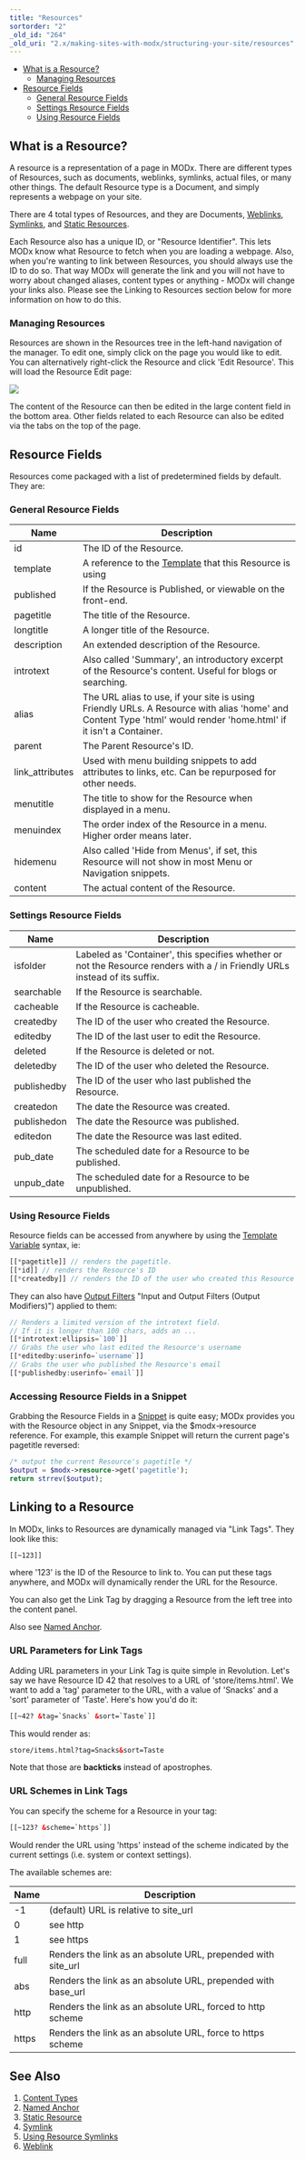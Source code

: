 ```yaml
---
title: "Resources"
sortorder: "2"
_old_id: "264"
_old_uri: "2.x/making-sites-with-modx/structuring-your-site/resources"
---
```


- [What is a Resource?](#what-is-a-resource)
  - [Managing Resources](#managing-resources)
- [Resource Fields](#resource-fields)
  - [General Resource Fields](#general-resource-fields)
  - [Settings Resource Fields](#settings-resource-fields)
  - [Using Resource Fields](#using-resource-fields)
 


## What is a Resource?

 A resource is a representation of a page in MODx. There are different types of Resources, such as documents, weblinks, symlinks, actual files, or many other things. The default Resource type is a Document, and simply represents a webpage on your site.

 There are 4 total types of Resources, and they are Documents, [Weblinks](building-sites/resources/weblink "Weblink"), [Symlinks](building-sites/resources/symlink "Symlink"), and [Static Resources](building-sites/resources/static-rsource "Static Resource").

 Each Resource also has a unique ID, or "Resource Identifier". This lets MODx know what Resource to fetch when you are loading a webpage. Also, when you're wanting to link between Resources, you should always use the ID to do so. That way MODx will generate the link and you will not have to worry about changed aliases, content types or anything - MODx will change your links also. Please see the Linking to Resources section below for more information on how to do this.

### Managing Resources

 Resources are shown in the Resources tree in the left-hand navigation of the manager. To edit one, simply click on the page you would like to edit. You can alternatively right-click the Resource and click 'Edit Resource'. This will load the Resource Edit page:

 [![](/download/attachments/bf9f8ccf5036b4f4bf8b248f7748d0c3/resource-edit1_v2.3.png)](/download/attachments/bf9f8ccf5036b4f4bf8b248f7748d0c3/resource-edit1_v2.3.png)

 The content of the Resource can then be edited in the large content field in the bottom area. Other fields related to each Resource can also be edited via the tabs on the top of the page.

## Resource Fields

 Resources come packaged with a list of predetermined fields by default. They are:

### General Resource Fields

 | Name             | Description                                                                                                                                                       |
 | ---------------- | ----------------------------------------------------------------------------------------------------------------------------------------------------------------- |
 | id               | The ID of the Resource.                                                                                                                                           |
 | template         | A reference to the [Template](building-sites/elements/templates "Templates") that this Resource is using                                                          |
 | published        | If the Resource is Published, or viewable on the front-end.                                                                                                       |
 | pagetitle        | The title of the Resource.                                                                                                                                        |
 | longtitle        | A longer title of the Resource.                                                                                                                                   |
 | description      | An extended description of the Resource.                                                                                                                          |
 | introtext        | Also called 'Summary', an introductory excerpt of the Resource's content. Useful for blogs or searching.                                                          |
 | alias            | The URL alias to use, if your site is using Friendly URLs. A Resource with alias 'home' and Content Type 'html' would render 'home.html' if it isn't a Container. |
 | parent           | The Parent Resource's ID.                                                                                                                                         |
 | link\_attributes | Used with menu building snippets to add attributes to links, etc. Can be repurposed for other needs.                                                              |
 | menutitle        | The title to show for the Resource when displayed in a menu.                                                                                                      |
 | menuindex        | The order index of the Resource in a menu. Higher order means later.                                                                                              |
 | hidemenu         | Also called 'Hide from Menus', if set, this Resource will not show in most Menu or Navigation snippets.                                                           |
 | content          | The actual content of the Resource.                                                                                                                               |

### Settings Resource Fields

 | Name        | Description                                                                                                                 |
 | ----------- | --------------------------------------------------------------------------------------------------------------------------- |
 | isfolder    | Labeled as 'Container', this specifies whether or not the Resource renders with a / in Friendly URLs instead of its suffix. |
 | searchable  | If the Resource is searchable.                                                                                              |
 | cacheable   | If the Resource is cacheable.                                                                                               |
 | createdby   | The ID of the user who created the Resource.                                                                                |
 | editedby    | The ID of the last user to edit the Resource.                                                                               |
 | deleted     | If the Resource is deleted or not.                                                                                          |
 | deletedby   | The ID of the user who deleted the Resource.                                                                                |
 | publishedby | The ID of the user who last published the Resource.                                                                         |
 | createdon   | The date the Resource was created.                                                                                          |
 | publishedon | The date the Resource was published.                                                                                        |
 | editedon    | The date the Resource was last edited.                                                                                      |
 | pub\_date   | The scheduled date for a Resource to be published.                                                                          |
 | unpub\_date | The scheduled date for a Resource to be unpublished.                                                                        |

### Using Resource Fields

 Resource fields can be accessed from anywhere by using the [Template Variable](building-sites/elements/template-variables "Template Variables") syntax, ie:

 ``` php 
[[*pagetitle]] // renders the pagetitle.
[[*id]] // renders the Resource's ID
[[*createdby]] // renders the ID of the user who created this Resource

```

 They can also have [Output Filters](building-sites/tag-syntax/output-filters) "Input and Output Filters (Output Modifiers)") applied to them:

 ``` php 
// Renders a limited version of the introtext field.
// If it is longer than 100 chars, adds an ...
[[*introtext:ellipsis=`100`]]
// Grabs the user who last edited the Resource's username
[[*editedby:userinfo=`username`]]
// Grabs the user who published the Resource's email
[[*publishedby:userinfo=`email`]]

```

### Accessing Resource Fields in a Snippet

 Grabbing the Resource Fields in a [Snippet](extending-modx/snippets "Snippets") is quite easy; MODx provides you with the Resource object in any Snippet, via the $modx->resource reference. For example, this example Snippet will return the current page's pagetitle reversed:

 ``` php 
/* output the current Resource's pagetitle */
$output = $modx->resource->get('pagetitle');
return strrev($output);

```

## Linking to a Resource

 In MODx, links to Resources are dynamically managed via "Link Tags". They look like this:

 ``` html 
[[~123]]
```

 where '123' is the ID of the Resource to link to. You can put these tags anywhere, and MODx will dynamically render the URL for the Resource.

 You can also get the Link Tag by dragging a Resource from the left tree into the content panel. 

 Also see [Named Anchor](making-sites-with-modx/structuring-your-site/resources/named-anchor "Named Anchor").

### URL Parameters for Link Tags

 Adding URL parameters in your Link Tag is quite simple in Revolution. Let's say we have Resource ID 42 that resolves to a URL of 'store/items.html'. We want to add a 'tag' parameter to the URL, with a value of 'Snacks' and a 'sort' parameter of 'Taste'. Here's how you'd do it:

 ``` html 
[[~42? &tag=`Snacks` &sort=`Taste`]]
```

 This would render as:

 ``` html 
store/items.html?tag=Snacks&sort=Taste
```

 Note that those are **backticks** instead of apostrophes.

### URL Schemes in Link Tags

 You can specify the scheme for a Resource in your tag:

 ``` html 
[[~123? &scheme=`https`]]
```

 Would render the URL using 'https' instead of the scheme indicated by the current settings (i.e. system or context settings).

 The available schemes are:

 | Name  | Description                                                   |
 | ----- | ------------------------------------------------------------- |
 | -1    | (default) URL is relative to site\_url                        |
 | 0     | see http                                                      |
 | 1     | see https                                                     |
 | full  | Renders the link as an absolute URL, prepended with site\_url |
 | abs   | Renders the link as an absolute URL, prepended with base\_url |
 | http  | Renders the link as an absolute URL, forced to http scheme    |
 | https | Renders the link as an absolute URL, force to https scheme    |

## See Also

1. [Content Types](making-sites-with-modx/structuring-your-site/resources/content-types)
2. [Named Anchor](making-sites-with-modx/structuring-your-site/resources/named-anchor)
3. [Static Resource](building-sites/resources/static-rsource)
4. [Symlink](building-sites/resources/symlink)
  1. [Using Resource Symlinks](making-sites-with-modx/structuring-your-site/resources/symlink/using-resource-symlinks)
5. [Weblink](building-sites/resources/weblink)
